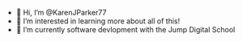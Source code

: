 - 👋 Hi, I’m @KarenJParker77
- 👀 I’m interested in learning more about all of this!
- 🌱 I’m currently software devlopment with the Jump Digital School


<!--- 💞️ I’m looking to collaborate on ...
- 📫 How to reach me ...--->

<!---
KarenJParker77/KarenJParker77 is a ✨ special ✨ repository because its `README.md` (this file) appears on your GitHub profile.
You can click the Preview link to take a look at your changes.
--->
